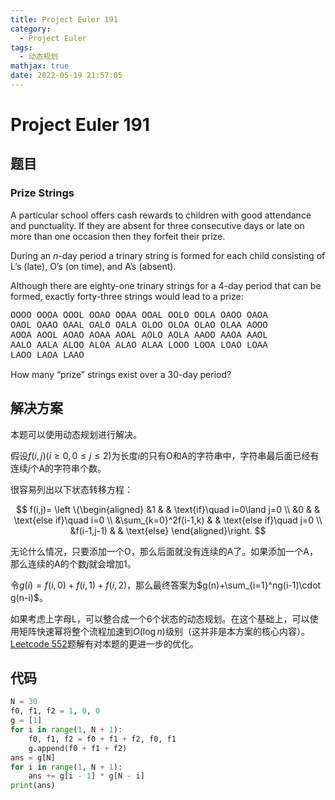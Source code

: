 ```yaml
---
title: Project Euler 191
category:
  - Project Euler
tags:
  - 动态规划
mathjax: true
date: 2022-05-19 21:57:05
---
```


<escape><!-- more --></escape>

# Project Euler 191

## 题目

### Prize Strings

A particular school offers cash rewards to children with good attendance and punctuality. If they are absent for three consecutive days or late on more than one occasion then they forfeit their prize.

During an $n$-day period a trinary string is formed for each child consisting of L’s (late), O’s (on time), and A’s (absent).

Although there are eighty-one trinary strings for a $4$-day period that can be formed, exactly forty-three strings would lead to a prize:

<span style="font-family:'Courier New',monospace;">
OOOO OOOA OOOL OOAO OOAA OOAL OOLO OOLA OAOO OAOA<br>
OAOL OAAO OAAL OALO OALA OLOO OLOA OLAO OLAA AOOO<br>
AOOA AOOL AOAO AOAA AOAL AOLO AOLA AAOO AAOA AAOL<br>
AALO AALA ALOO ALOA ALAO ALAA LOOO LOOA LOAO LOAA<br>
LAOO LAOA LAAO</span>

How many “prize” strings exist over a $30$-day period?

## 解决方案

本题可以使用动态规划进行解决。

假设$f(i,j)(i\ge 0,0\le j\le 2)$为长度$i$的只有O和A的字符串中，字符串最后面已经有连续$j$个A的字符串个数。

很容易列出以下状态转移方程：

$$
f(i,j)=
\left \{\begin{aligned}
  &1 & & \text{if}\quad i=0\land j=0 \\
  &0 & & \text{else if}\quad i=0 \\
  &\sum_{k=0}^2f(i-1,k) & & \text{else if}\quad j=0 \\
  &f(i-1,j-1) & & \text{else}
\end{aligned}\right.
$$

无论什么情况，只要添加一个O，那么后面就没有连续的A了。如果添加一个A，那么连续的A的个数$j$就会增加$1$。

令$g(i)=f(i,0)+f(i,1)+f(i,2)$，那么最终答案为$g(n)+\sum_{i=1}^ng(i-1)\cdot g(n-i)$。

如果考虑上字母L，可以整合成一个$6$个状态的动态规划。在这个基础上，可以使用矩阵快速幂将整个流程加速到$O(\log n)$级别（这并非是本方案的核心内容）。[Leetcode 552](https://leetcode.cn/problems/student-attendance-record-ii/solution/xue-sheng-chu-qin-ji-lu-ii-by-leetcode-s-kdlm/)题解有对本题的更进一步的优化。

## 代码

```py
N = 30
f0, f1, f2 = 1, 0, 0
g = [1]
for i in range(1, N + 1):
    f0, f1, f2 = f0 + f1 + f2, f0, f1
    g.append(f0 + f1 + f2)
ans = g[N]
for i in range(1, N + 1):
    ans += g[i - 1] * g[N - i]
print(ans)

```
